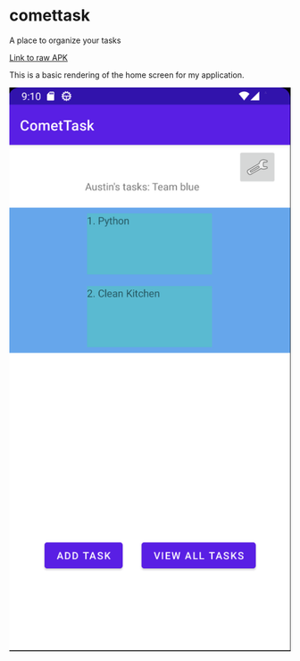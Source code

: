 # comettask
A place to organize your tasks

[Link to raw APK](app/build/intermediates/apk/debug/app-debug.apk)

This is a basic rendering of the home screen for my application.

![The Home Screen](screenshots/withteams.png)
